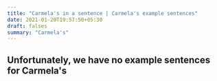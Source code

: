 ```yaml
---
title: "Carmela's in a sentence | Carmela's example sentences"
date: 2021-01-20T19:57:50+05:30
draft: falses
summary: "Carmela's"
---
```

## Unfortunately, we have no example sentences for Carmela's                 
